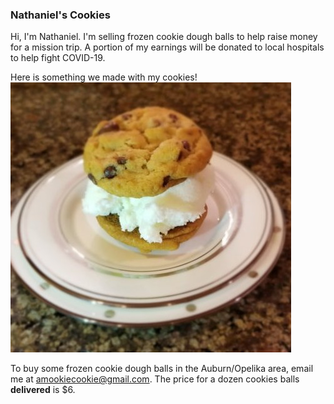 ### Nathaniel's Cookies


Hi, I'm Nathaniel.  I'm selling frozen cookie dough balls to help raise money for a mission trip.  A portion of my earnings will be donated to local hospitals to help fight COVID-19.


Here is something we made with my cookies! <img src="images/ice_cream_sandwich.jpg" alt="hi" class="inline"/>

To buy some frozen cookie dough balls in the Auburn/Opelika area, email me at [amookiecookie@gmail.com](mailto:amookiecookie@gmail.com).  The price for a dozen cookies balls **delivered** is $6.  



